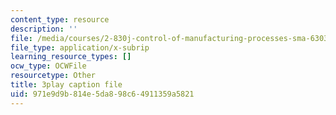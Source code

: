 ```yaml
---
content_type: resource
description: ''
file: /media/courses/2-830j-control-of-manufacturing-processes-sma-6303-spring-2008/971e9d9b814e5da898c64911359a5821_aHuYrIHveJo.vtt
file_type: application/x-subrip
learning_resource_types: []
ocw_type: OCWFile
resourcetype: Other
title: 3play caption file
uid: 971e9d9b-814e-5da8-98c6-4911359a5821
---
```

